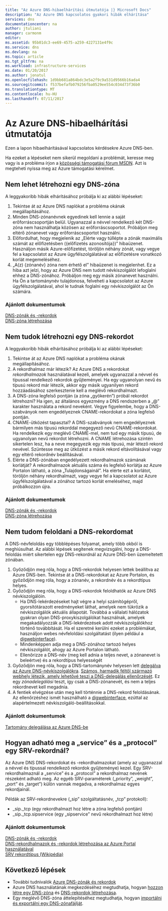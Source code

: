 ```yaml
---
title: "Az Azure DNS-hibaelhárítási útmutatója |} Microsoft Docs"
description: "Az Azure DNS kapcsolatos gyakori hibák elhárítása"
services: dns
documentationcenter: na
author: jtuliani
manager: carmonm
editor: 
ms.assetid: 95b01dc3-ee69-4575-a259-4227131e4f9c
ms.service: dns
ms.devlang: na
ms.topic: article
ms.tgt_pltfrm: na
ms.workload: infrastructure-services
ms.date: 01/20/2017
ms.author: jonatul
ms.openlocfilehash: 1d9bb681a864bdc3e5a2f9c9a531d9566b16ada4
ms.sourcegitcommit: f537befafb079256fba0529ee554c034d73f36b0
ms.translationtype: MT
ms.contentlocale: hu-HU
ms.lasthandoff: 07/11/2017
---
```

# <a name="azure-dns-troubleshooting-guide"></a>Az Azure DNS-hibaelhárítási útmutatója

Ezen a lapon hibaelhárításával kapcsolatos kérdésekre Azure DNS-ben.

Ha ezeket a lépéseket nem sikerül megoldani a problémát, keresse meg vagy is a probléma írjon a [közösségi támogatási fórum MSDN](https://social.msdn.microsoft.com/Forums/en-US/home?forum=WAVirtualMachinesVirtualNetwork). Azt is megteheti nyissa meg az Azure támogatási kérelmet.


## <a name="i-cant-create-a-dns-zone"></a>Nem lehet létrehozni egy DNS-zóna

A leggyakoribb hibák elhárításához próbálja ki az alábbi lépéseket:

1.  Tekintse át az Azure DNS naplókat a probléma okának megállapításához.
2.  Minden DNS-zónanévnek egyedinek kell lennie a saját erőforráscsoportján belül. Ugyanazzal a névvel rendelkező két DNS-zóna nem használhatja közösen az erőforráscsoportot. Próbáljon meg eltérő zónanevet vagy erőforráscsoportot használni.
3.  Előfordulhat, hogy megjelenik az „Elérte vagy túllépte a zónák maximális számát az előfizetésben ({előfizetés azonosítója})” hibaüzenet. Használjon másik Azure-előfizetést, töröljön néhány zónát, vagy vegye fel a kapcsolatot az Azure ügyfélszolgálatával az előfizetésre vonatkozó korlát megemeléséhez.
4.  „A(z) {zónanév} zóna nem érhető el” hibaüzenet is megjelenhet. Ez a hiba azt jelzi, hogy az Azure DNS nem tudott névkiszolgálót lefoglalni ehhez a DNS-zónához. Próbáljon meg egy másik zónanevet használni. Ha Ön a tartománynév tulajdonosa, felveheti a kapcsolatot az Azure ügyfélszolgálatával, ahol le tudnak foglalni egy névkiszolgálót az Ön számára.


### <a name="recommended-documents"></a>**Ajánlott dokumentumok**

[DNS-zónák és -rekordok](dns-zones-records.md)
<br>
[DNS-zóna létrehozása](dns-getstarted-create-dnszone-portal.md)

## <a name="i-cant-create-a-dns-record"></a>Nem tudok létrehozni egy DNS-rekordot

A leggyakoribb hibák elhárításához próbálja ki az alábbi lépéseket:

1.  Tekintse át az Azure DNS naplókat a probléma okának megállapításához.
2.  A rekordhalmaz már létezik?  Az Azure DNS a rekordokat *rekordhalmazok* használatával kezeli, amelyek ugyanazzal a névvel és típussal rendelkező rekordok gyűjteményei. Ha egy ugyanolyan nevű és típusú rekord már létezik, akkor egy másik ugyanilyen rekord hozzáadásához szerkesztenie kell a meglévő rekordhalmazt.
3.  A DNS-zóna legfelső pontján (a zóna „gyökerén”) próbál rekordot létrehozni? Ha igen, az általános egyezmény a DNS rendszerben a „@” karakter használata a rekord neveként. Vegye figyelembe, hogy a DNS-szabványok nem engedélyeznek CNAME-rekordokat a zóna legfelső pontján.
4.  CNAME-ütközést tapasztal?  A DNS-szabványok nem engedélyeznek bármilyen más típusú rekorddal megegyező nevű CNAME-rekordokat. Ha rendelkezik egy meglévő CNAME-mel, nem tud egy másik típusú, de ugyanolyan nevű rekordot létrehozni.  A CNAME létrehozása szintén sikertelen lesz, ha a neve megegyezik egy más típusú, már létező rekord nevével. Szüntesse meg az ütközést a másik rekord eltávolításával vagy egy eltérő rekordnév beállításával.
5.  Elérte a DNS-zónában engedélyezett rekordhalmazok számának korlátját? A rekordhalmazok aktuális száma és legfelső korlátja az Azure Portalon látható, a zóna „Tulajdonságainál”. Ha elérte ezt a korlátot, töröljön néhány rekordhalmazt, vagy vegye fel a kapcsolatot az Azure ügyfélszolgálatával a zónához tartozó korlát emeléséhez, majd próbálkozzon újra. 


### <a name="recommended-documents"></a>**Ajánlott dokumentumok**

[DNS-zónák és -rekordok](dns-zones-records.md)
<br>
[DNS-zóna létrehozása](dns-getstarted-create-dnszone-portal.md)



## <a name="i-cant-resolve-my-dns-record"></a>Nem tudom feloldani a DNS-rekordomat

A DNS-névfeloldás egy többlépéses folyamat, amely több okból is meghiúsulhat. Az alábbi lépések segítenek megvizsgálni, hogy a DNS-feloldás miért sikertelen egy DNS-rekordnál az Azure DNS-ben üzemeltetett zónában.

1.  Győződjön meg róla, hogy a DNS-rekordok helyesen lettek beállítva az Azure DNS-ben. Tekintse át a DNS-rekordokat az Azure Portalon, és győződjön meg róla, hogy a zónanév, a rekordnév és a rekordtípus helyes.
2.  Győződjön meg róla, hogy a DNS-rekordok feloldhatók az Azure DNS névkiszolgálóin.
    - Ha DNS-lekérdezéseket hajt végre a helyi számítógépről, gyorsítótárazott eredményeket láthat, amelyek nem tükrözik a névkiszolgálók aktuális állapotát.  Továbbá a vállalati hálózatok gyakran olyan DNS-proxykiszolgálókat használnak, amelyek megakadályozzák a DNS-lekérdezések adott névkiszolgálókhoz történő továbbítását.  Ha el szeretné kerülni ezeket a problémákat, használjon webes névfeloldási szolgáltatást (ilyen például a [digwebinterface](http://digwebinterface.com)).
    - Mindenképpen adja meg a DNS-zónához tartozó helyes névkiszolgálót, ahogy az Azure Portalon látható.
    - Ellenőrizze a DNS-név (meg kell adnia a teljes nevet, a zónanevet is beleértve) és a rekordtípus helyességét
3.  Győződjön meg róla, hogy a DNS-tartománynév helyesen lett [delegálva az Azure DNS-névkiszolgálókra](dns-domain-delegation.md). [Számos, harmadik féltől származó webhely létezik, amely lehetővé teszi a DNS-delegálás ellenőrzését](https://www.bing.com/search?q=dns+check+tool). Ez egy *zónadelegálási* teszt, így csak a DNS-zónanevét, és nem a teljes rekordnevet kell megadnia.
4.  A fentiek elvégzése után meg kell történnie a DNS-rekord feloldásának. Az ellenőrzéshez ismét használható a [digwebinterface](http://digwebinterface.com), ezúttal az alapértelmezett névkiszolgáló-beállításokkal.


### <a name="recommended-documents"></a>**Ajánlott dokumentumok**

[Tartomány delegálása az Azure DNS-be](dns-domain-delegation.md)



## <a name="how-do-i-specify-the-service-and-protocol-for-an-srv-record"></a>Hogyan adható meg a „service” és a „protocol” egy SRV-rekordnál?

Az Azure DNS DNS-rekordokat és -rekordhalmazokat (amely az ugyanazzal a névvel és típussal rendelkező rekordok gyűjteménye) kezel. Egy SRV-rekordhalmaznál a „service” és a „protocol” a rekordhalmaz nevének részeként adható meg. Az egyéb SRV-paraméterek („priority”, „weight”, „port” és „target”) külön vannak megadva, a rekordhalmaz egyes rekordjainál.

Példák az SRV-rekordnevekre („sip” szolgáltatásnév, „tcp” protokoll):

- \_sip.\_tcp (egy rekordhalmazt hoz létre a zóna legfelső pontján)
- \_sip.\_tcp.sipservice (egy „sipservice” nevű rekordhalmazt hoz létre)

### <a name="recommended-documents"></a>**Ajánlott dokumentumok**

[DNS-zónák és -rekordok](dns-zones-records.md)
<br>
[DNS-rekordhalmazok és -rekordok létrehozása az Azure Portal használatával](dns-getstarted-create-recordset-portal.md)
<br>
[SRV rekordtípus (Wikipédia)](https://en.wikipedia.org/wiki/SRV_record)


## <a name="next-steps"></a>Következő lépések

* További tudnivalók [Azure DNS-zónák és rekordok](dns-zones-records.md)
* Azure DNS használatának megkezdéséhez megtudhatja, hogyan [hozzon létre egy DNS-zóna](dns-getstarted-create-dnszone-portal.md) és [DNS-rekordok létrehozása](dns-getstarted-create-recordset-portal.md).
* Egy meglévő DNS-zóna áttelepítéséhez megtudhatja, hogyan [importálni és exportálni egy DNS-zónafájlját](dns-import-export.md).

